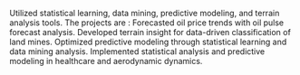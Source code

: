 Utilized statistical learning, data mining, predictive modeling, and 
terrain analysis tools.
The projects are :
Forecasted oil price trends with oil pulse forecast analysis.
Developed terrain insight for data-driven classification of land mines.
Optimized predictive modeling through statistical learning and data mining analysis.
Implemented statistical analysis and predictive modeling in healthcare and aerodynamic dynamics.
